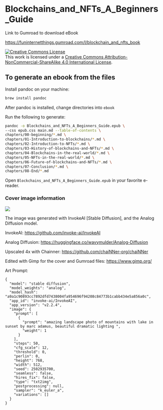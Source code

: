 # Blockchains_and_NFTs_A_Beginners_Guide

Link to Gumroad to download eBook

https://funinternetthings.gumroad.com/l/blockchain_and_nfts_book


<a rel="license" href="http://creativecommons.org/licenses/by-nc-sa/4.0/"><img alt="Creative Commons License" style="border-width:0" src="https://i.creativecommons.org/l/by-nc-sa/4.0/88x31.png" /></a><br />This work is licensed under a <a rel="license" href="http://creativecommons.org/licenses/by-nc-sa/4.0/">Creative Commons Attribution-NonCommercial-ShareAlike 4.0 International License</a>.


## To generate an ebook from the files

Install pandoc on your machine:

```bash
brew install pandoc
```

After pandoc is installed, change directories into `ebook`


Run the following to generate:


```bash
pandoc -o Blockchains_and_NFTs_A_Beginners_Guide.epub \
--css epub.css main.md --table-of-contents \
chapters/00-beginning/*.md \
chapters/01-Introduction-to-blockchains/*.md \
chapters/02-Introduction-to-NFTs/*.md \
chapters/03-History-of-blockchains-and-NFTs/*.md \
chapters/04-Blockchains-in-the-real-world/*.md \
chapters/05-NFTs-in-the-real-world/*.md \
chapters/06-Future-of-blockchains-and-NFTs/*.md \
chapters/07-Conclusion/*.md \
chapters/08-End/*.md
```


Open `Blockchains_and_NFTs_A_Beginners_Guide.epub` in your favorite e-reader.


### Cover image information

![](ebook/cover.png)

The image was generated with InvokeAI [Stable Diffusion], and the Analog Diffusion model.

InvokeAI: https://github.com/invoke-ai/InvokeAI

Analog Diffusion: https://huggingface.co/wavymulder/Analog-Diffusion

Upscaled 4x with Chainner: https://github.com/chaiNNer-org/chaiNNer

Edited with Gimp for the cover and Gumroad files: https://www.gimp.org/


Art Prompt:

```
{
  "model": "stable diffusion",
  "model_weights": "analog",
  "model_hash": "a9a1c90893cc7892dfd7438004fa954696f94208c84773b1cabb434e5a856a0c",
  "app_id": "invoke-ai/InvokeAI",
  "app_version": "v2.2.4",
  "image": {
    "prompt": [
      {
        "prompt": "amazing landscape photo of mountains with lake in sunset by marc adamus, beautiful dramatic lighting ",
        "weight": 1
      }
    ],
    "steps": 50,
    "cfg_scale": 12,
    "threshold": 0,
    "perlin": 0,
    "height": 768,
    "width": 512,
    "seed": 2502935700,
    "seamless": false,
    "hires_fix": false,
    "type": "txt2img",
    "postprocessing": null,
    "sampler": "k_euler_a",
    "variations": []
  }
}
```







